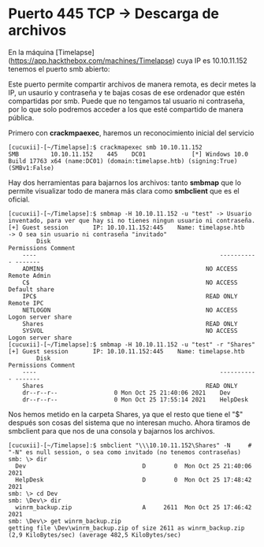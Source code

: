 

# Puerto 445 TCP -> Descarga de archivos

En la máquina [Timelapse] (https://app.hackthebox.com/machines/Timelapse) cuya IP es 10.10.11.152 tenemos el puerto smb abierto:

Este puerto permite compartir archivos de manera remota, es decir metes la IP, un usaurio y contraseña y te bajas cosas de ese ordenador que estén compartidas por smb.
Puede que no tengamos tal usuario ni contraseña, por lo que solo podremos acceder a los que esté compartido de manera pública.

Primero con **crackmpaexec**, haremos un reconocimiento inicial del servicio

```console
[cucuxii]-[~/Timelapse]:$ crackmapexec smb 10.10.11.152
SMB         10.10.11.152    445    DC01             [*] Windows 10.0 Build 17763 x64 (name:DC01) (domain:timelapse.htb) (signing:True) (SMBv1:False)
```
Hay dos herramientas para bajarnos los archivos: tanto **smbmap** que lo permite visualizar todo de manera más clara como **smbclient** que es el oficial.

```console
[cucuxii]-[~/Timelapse]:$ smbmap -H 10.10.11.152 -u "test" -> Usuario inventado, para ver que hay si no tienes ningun usuario ni contraseña.
[+] Guest session   	IP: 10.10.11.152:445	Name: timelapse.htb     -> O sea sin usuario ni contraseña "invitado"                                
        Disk                                                  	Permissions	Comment
	----                                                  	-----------	-------
	ADMIN$                                            	NO ACCESS	Remote Admin
	C$                                                	NO ACCESS	Default share
	IPC$                                              	READ ONLY	Remote IPC
	NETLOGON                                          	NO ACCESS	Logon server share 
	Shares                                            	READ ONLY	
	SYSVOL                                            	NO ACCESS	Logon server share 
[cucuxii]-[~/Timelapse]:$ smbmap -H 10.10.11.152 -u "test" -r "Shares"
[+] Guest session   	IP: 10.10.11.152:445	Name: timelapse.htb                                     
        Disk                                                  	Permissions	Comment
	----                                                  	-----------	-------
	Shares                                            	READ ONLY	
	dr--r--r--                0 Mon Oct 25 21:40:06 2021	Dev
	dr--r--r--                0 Mon Oct 25 17:55:14 2021	HelpDesk
```
Nos hemos metido en la carpeta Shares, ya que el resto que tiene el "$" después son cosas del sistema que no interesan mucho. Ahora tiramos de smbclient para que
nos de una consola y bajarnos los archivos.

```console
[cucuxii]-[~/Timelapse]:$ smbclient "\\\10.10.11.152\Shares" -N     # "-N" es null session, o sea como invitado (no tenemos contraseñas) 
smb: \> dir
  Dev                                 D        0  Mon Oct 25 21:40:06 2021
  HelpDesk                            D        0  Mon Oct 25 17:48:42 2021
smb: \> cd Dev
smb: \Dev\> dir
  winrm_backup.zip                    A     2611  Mon Oct 25 17:46:42 2021
smb: \Dev\> get winrm_backup.zip 
getting file \Dev\winrm_backup.zip of size 2611 as winrm_backup.zip (2,9 KiloBytes/sec) (average 482,5 KiloBytes/sec)
```
